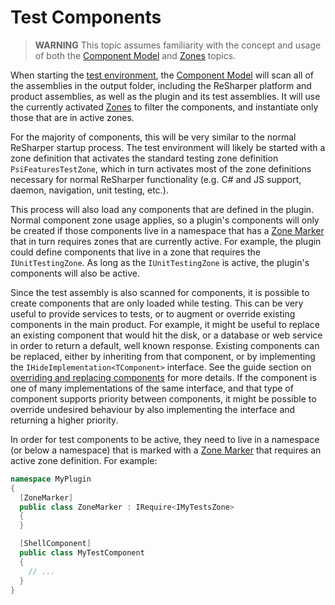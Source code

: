 ---
---

# Test Components

> **WARNING** This topic assumes familiarity with the concept and usage of both the [Component Model](/Platform/ComponentModel.md) and [Zones](/Platform/Zones.md) topics.

When starting the [test environment](TestEnvironment.md), the [Component Model](/Platform/ComponentModel.md) will scan all of the assemblies in the output folder, including the ReSharper platform and product assemblies, as well as the plugin and its test assemblies. It will use the currently activated [Zones](Zones.md) to filter the components, and instantiate only those that are in active zones.

For the majority of components, this will be very similar to the normal ReSharper startup process. The test environment will likely be started with a zone definition that activates the standard testing zone definition `PsiFeaturesTestZone`, which in turn activates most of the zone definitions necessary for normal ReSharper functionality (e.g. C# and JS support, daemon, navigation, unit testing, etc.).

This process will also load any components that are defined in the plugin. Normal component zone usage applies, so a plugin's components will only be created if those components live in a namespace that has a [Zone Marker](/Platform/Zones/Usages.md#zone-markers) that in turn requires zones that are currently active. For example, the plugin could define components that live in a zone that requires the `IUnitTestingZone`. As long as the `IUnitTestingZone` is active, the plugin's components will also be active.

Since the test assembly is also scanned for components, it is possible to create components that are only loaded while testing. This can be very useful to provide services to tests, or to augment or override existing components in the main product. For example, it might be useful to replace an existing component that would hit the disk, or a database or web service in order to return a default, well known response. Existing components can be replaced, either by inheriting from that component, or by implementing the `IHideImplementation<TComponent>` interface. See the guide section on [overriding and replacing components](/Platform/ComponentModel/ContainersPartsCatalogues.md#overriding-and-replacing-components) for more details. If the component is one of many implementations of the same interface, and that type of component supports priority between components, it might be possible to override undesired behaviour by also implementing the interface and returning a higher priority.

In order for test components to be active, they need to live in a namespace (or below a namespace) that is marked with a [Zone Marker](/Platform/Zones/Usage.md#zone-markers) that requires an active zone definition. For example:

```csharp
namespace MyPlugin
{
  [ZoneMarker]
  public class ZoneMarker : IRequire<IMyTestsZone>
  {
  }

  [ShellComponent]
  public class MyTestComponent
  {
    // ...
  }
}
```
